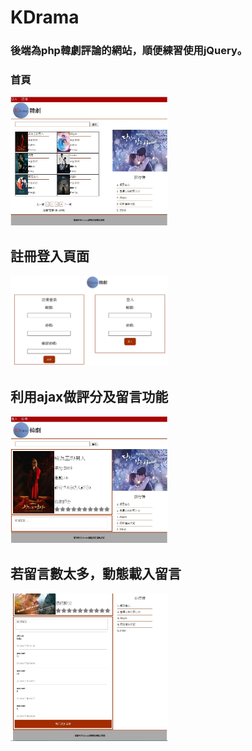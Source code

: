 # KDrama
### 後端為php韓劇評論的網站，順便練習使用jQuery。
### 首頁

<img src="https://github.com/tdksr0505/KDrama/blob/master/tmp/index.JPG" width = "50%" height = "50%" />

## 註冊登入頁面

<img src="https://github.com/tdksr0505/KDrama/blob/master/tmp/signin.JPG" width = "50%" height = "50%" />

## 利用ajax做評分及留言功能

<img src="https://github.com/tdksr0505/KDrama/blob/master/tmp/1.JPG" width = "50%" height = "50%" />

## 若留言數太多，動態載入留言

<img src="https://github.com/tdksr0505/KDrama/blob/master/tmp/2.JPG" width = "50%" height = "50%" />
